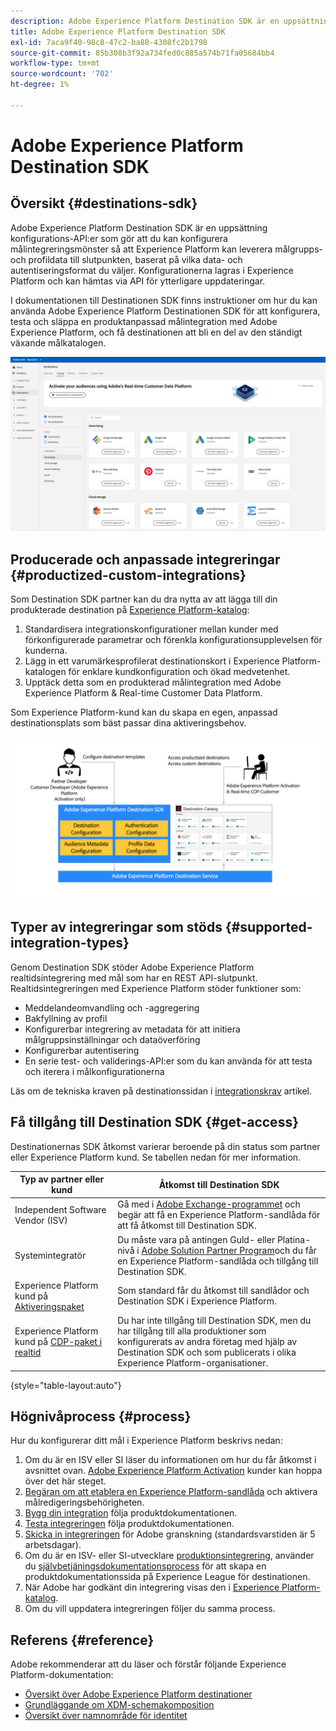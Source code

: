 ```yaml
---
description: Adobe Experience Platform Destination SDK är en uppsättning konfigurations-API:er som gör att du kan konfigurera målintegreringsmönster så att Experience Platform kan leverera målgrupps- och profildata till din slutpunkt, baserat på valfritt dataformat och autentiseringsformat. Konfigurationerna lagras i Experience Platform och kan hämtas via API för ytterligare uppdateringar.
title: Adobe Experience Platform Destination SDK
exl-id: 7aca9f40-98c8-47c2-ba88-4308fc2b1798
source-git-commit: 85b308b3f92a734fed0c885a574b71fa05684bb4
workflow-type: tm+mt
source-wordcount: '702'
ht-degree: 1%

---
```


# Adobe Experience Platform Destination SDK

## Översikt {#destinations-sdk}

Adobe Experience Platform Destination SDK är en uppsättning konfigurations-API:er som gör att du kan konfigurera målintegreringsmönster så att Experience Platform kan leverera målgrupps- och profildata till slutpunkten, baserat på vilka data- och autentiseringsformat du väljer. Konfigurationerna lagras i Experience Platform och kan hämtas via API för ytterligare uppdateringar.

I dokumentationen till Destinationen SDK finns instruktioner om hur du kan använda Adobe Experience Platform Destinationen SDK för att konfigurera, testa och släppa en produktanpassad målintegration med Adobe Experience Platform, och få destinationen att bli en del av den ständigt växande målkatalogen.

![Översikt över destinationskatalogen](./assets/destinations-catalog-overview.png)

## Producerade och anpassade integreringar {#productized-custom-integrations}

Som Destination SDK partner kan du dra nytta av att lägga till din produkterade destination på [Experience Platform-katalog](/help/destinations/catalog/overview.md):
1. Standardisera integrationskonfigurationer mellan kunder med förkonfigurerade parametrar och förenkla konfigurationsupplevelsen för kunderna.
2. Lägg in ett varumärkesprofilerat destinationskort i Experience Platform-katalogen för enklare kundkonfiguration och ökad medvetenhet.
3. Upptäck detta som en produkterad målintegration med Adobe Experience Platform &amp; Real-time Customer Data Platform.

Som Experience Platform-kund kan du skapa en egen, anpassad destinationsplats som bäst passar dina aktiveringsbehov.

![Destinationens SDK visuella diagram](./assets/destination-sdk-visual.png)

<!--

## Types of destinations in Adobe Experience Platform {#types-of-destinations}

In Adobe Experience Platform, we distinguish between two destination types - *connections* and *extensions*. In the user interface, customers can choose between two types of connection destinations, Profile Export destinations and Segment Export destinations. For more details around the difference between the different destination types, read [Destination Types and Categories](https://experienceleague.adobe.com/docs/experience-platform/destinations/destination-types.html?lang=en).

![Destination types](./assets/types-of-destinations.png)

This documentation set provides you with all the necessary information to add your destination to Adobe Experience Platform, as a *connection*, either Profile Export or Segment Export. To set up an extension, visit the [Experience Platform Launch developer portal](https://developer.adobelaunch.com/extensions/).

-->

## Typer av integreringar som stöds {#supported-integration-types}

Genom Destination SDK stöder Adobe Experience Platform realtidsintegrering med mål som har en REST API-slutpunkt. Realtidsintegreringen med Experience Platform stöder funktioner som:
* Meddelandeomvandling och -aggregering
* Bakfyllning av profil
* Konfigurerbar integrering av metadata för att initiera målgruppsinställningar och dataöverföring
* Konfigurerbar autentisering
* En serie test- och validerings-API:er som du kan använda för att testa och iterera i målkonfigurationerna

Läs om de tekniska kraven på destinationssidan i [integrationskrav](./integration-prerequisites.md) artikel.


## Få tillgång till Destination SDK {#get-access}

Destinationernas SDK åtkomst varierar beroende på din status som partner eller Experience Platform kund. Se tabellen nedan för mer information.


| Typ av partner eller kund | Åtkomst till Destination SDK |
---------|----------|
| Independent Software Vendor (ISV) | Gå med i [Adobe Exchange-programmet](https://partners.adobe.com/exchangeprogram/experiencecloud.html) och begär att få en Experience Platform-sandlåda för att få åtkomst till Destination SDK. |
| Systemintegratör | Du måste vara på antingen Guld- eller Platina-nivå i [Adobe Solution Partner Program](https://solutionpartners.adobe.com/home.html)och du får en Experience Platform-sandlåda och tillgång till Destination SDK. |
| Experience Platform kund på [Aktiveringspaket](https://helpx.adobe.com/legal/product-descriptions/adobe-experience-platform0.html) | Som standard får du åtkomst till sandlådor och Destination SDK i Experience Platform. |
| Experience Platform kund på [CDP-paket i realtid](https://helpx.adobe.com/legal/product-descriptions/real-time-customer-data-platform.html) | Du har inte tillgång till Destination SDK, men du har tillgång till alla produktioner som konfigurerats av andra företag med hjälp av Destination SDK och som publicerats i olika Experience Platform-organisationer. |

{style=&quot;table-layout:auto&quot;}

## Högnivåprocess {#process}

Hur du konfigurerar ditt mål i Experience Platform beskrivs nedan:

1. Om du är en ISV eller SI läser du informationen om hur du får åtkomst i avsnittet ovan. [Adobe Experience Platform Activation](https://helpx.adobe.com/legal/product-descriptions/adobe-experience-platform0.html) kunder kan hoppa över det här steget.
2. [Begäran om att etablera en Experience Platform-sandlåda](https://adobeexchangeec.zendesk.com/hc/en-us/articles/360037457812-Adobe-Experience-Platform-Sandbox-Accounts-Access-Adding-Users-and-Support) och aktivera målredigeringsbehörigheten.
3. [Bygg din integration](./configure-destination-instructions.md) följa produktdokumentationen.
4. [Testa integreringen](./test-destination.md) följa produktdokumentationen.
5. [Skicka in integreringen](./submit-destination.md) för Adobe granskning (standardsvarstiden är 5 arbetsdagar).
6. Om du är en ISV- eller SI-utvecklare [produktionsintegrering](./overview.md#productized-custom-integrations), använder du [självbetjäningsdokumentationsprocess](./docs-framework/documentation-instructions.md) för att skapa en produktdokumentationssida på Experience League för destinationen.
7. När Adobe har godkänt din integrering visas den i [Experience Platform-katalog](/help/destinations/catalog/overview.md).
8. Om du vill uppdatera integreringen följer du samma process.

## Referens  {#reference}

Adobe rekommenderar att du läser och förstår följande Experience Platform-dokumentation:

* [Översikt över Adobe Experience Platform destinationer](https://experienceleague.adobe.com/docs/experience-platform/destinations/home.html?lang=en)
* [Grundläggande om XDM-schemakomposition](https://experienceleague.adobe.com/docs/experience-platform/xdm/schema/composition.html?lang=en)
* [Översikt över namnområde för identitet](https://experienceleague.adobe.com/docs/experience-platform/identity/namespaces.html?lang=en)
